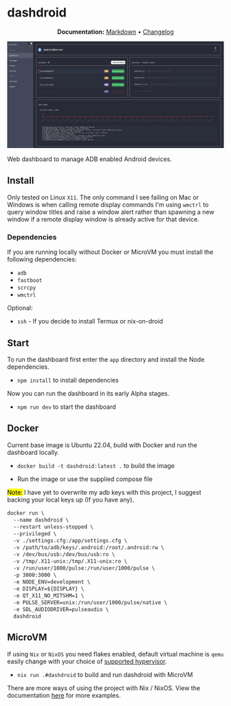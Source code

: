 # dashdroid

<p align="center">
  <strong>Documentation:</strong>
  <a href="./docs/main.md">Markdown</a>
  •
  <a href="./CHANGELOG.md">Changelog</a>
</p>
<p align="center">
  <!-- <img src="doc/src/demo.gif" alt="Demo GIF"> -->
  <img src="docs/assets/images/dashdroid-panel.webp">
</p>

Web dashboard to manage ADB enabled Android devices.

## Install

Only tested on Linux `X11`. The only command I see failing on Mac or Windows is when calling remote display commands I'm using `wmctrl` to query window titles and raise a window alert rather than spawning a new window if a remote display window is already active for that device.

### Dependencies
If you are running locally without Docker or MicroVM you must install the following dependencies:
- `adb`
- `fastboot`
- `scrcpy`
- `wmctrl`

Optional:
- `ssh` - If you decide to install Termux or nix-on-droid

## Start

To run the dashboard first enter the `app` directory and install the Node dependencies.

- `npm install` to install dependencies

Now you can run the dashboard in its early Alpha stages.

- `npm run dev` to start the dashboard

## Docker

Current base image is Ubuntu 22.04, build with Docker and run the dashboard locally.

- `docker build -t dashdroid:latest .` to build the image

- Run the image or use the supplied compose file

<mark>Note:</mark> I have yet to overwrite my adb keys with this project, I suggest backing your local keys up (If you have any).

```
docker run \
  --name dashdroid \
  --restart unless-stopped \
  --privileged \
  -v ./settings.cfg:/app/settings.cfg \
  -v /path/to/adb/keys/.android:/root/.android:rw \
  -v /dev/bus/usb:/dev/bus/usb:ro \
  -v /tmp/.X11-unix:/tmp/.X11-unix:ro \
  -v /run/user/1000/pulse:/run/user/1000/pulse \
  -p 3000:3000 \
  -e NODE_ENV=development \
  -e DISPLAY=${DISPLAY} \
  -e QT_X11_NO_MITSHM=1 \
  -e PULSE_SERVER=unix:/run/user/1000/pulse/native \
  -e SDL_AUDIODRIVER=pulseaudio \
  dashdroid
```

## MicroVM

If using `Nix` or `NixOS` you need flakes enabled, default virtual machine is `qemu` easily change with your choice of [supported hypervisor]("https://github.com/astro/microvm.nix#hypervisors").

- `nix run .#dashdroid` to build and run dashdroid with MicroVM

There are more ways of using the project with Nix / NixOS. View the documentation [here](docs/nixos.md) for more examples.
